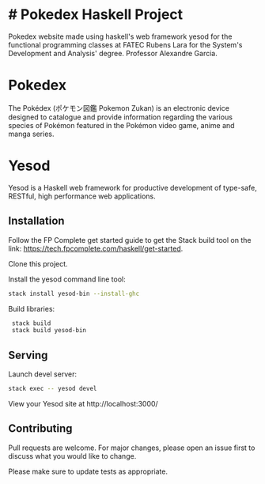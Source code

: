 # # Pokedex Haskell Project
Pokedex website made using haskell's web framework yesod for the functional programming classes at FATEC Rubens Lara for the System's Development and Analysis' degree.
Professor Alexandre Garcia.

# Pokedex

The Pokédex (ポケモン図鑑 Pokemon Zukan) is an electronic device designed to catalogue and provide information regarding the various species of Pokémon featured in the Pokémon video game, anime and manga series.

# Yesod

Yesod is a Haskell web framework for productive development of type-safe, RESTful, high performance web applications.

## Installation

Follow the FP Complete get started guide to get the Stack build tool on the link: https://tech.fpcomplete.com/haskell/get-started.

Clone this project.

Install the yesod command line tool: 
```bash
stack install yesod-bin --install-ghc
```

Build libraries:
```bash
 stack build
 stack build yesod-bin
```
## Serving

Launch devel server: 
```bash
stack exec -- yesod devel
```
View your Yesod site at http://localhost:3000/

## Contributing
Pull requests are welcome. For major changes, please open an issue first to discuss what you would like to change.

Please make sure to update tests as appropriate.
